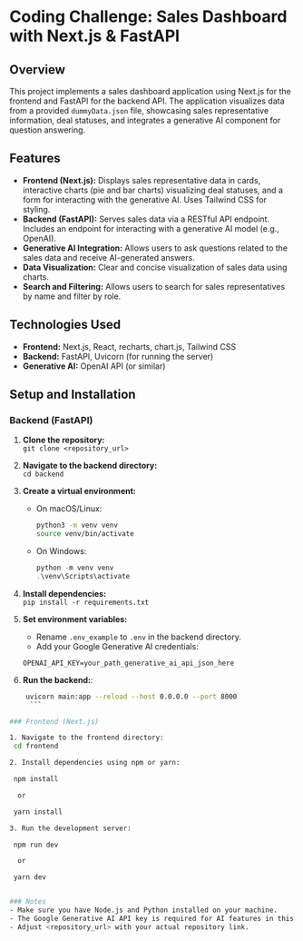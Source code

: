 # Coding Challenge: Sales Dashboard with Next.js & FastAPI

## Overview

This project implements a sales dashboard application using Next.js for the frontend and FastAPI for the backend API.  The application visualizes data from a provided `dummyData.json` file, showcasing sales representative information, deal statuses, and integrates a generative AI component for question answering.

## Features

* **Frontend (Next.js):**  Displays sales representative data in cards, interactive charts (pie and bar charts) visualizing deal statuses, and a form for interacting with the generative AI.  Uses Tailwind CSS for styling.
* **Backend (FastAPI):** Serves sales data via a RESTful API endpoint. Includes an endpoint for interacting with a generative AI model (e.g., OpenAI).
* **Generative AI Integration:** Allows users to ask questions related to the sales data and receive AI-generated answers.
* **Data Visualization:** Clear and concise visualization of sales data using charts.
* **Search and Filtering:**  Allows users to search for sales representatives by name and filter by role.


## Technologies Used

* **Frontend:** Next.js, React, recharts, chart.js, Tailwind CSS
* **Backend:** FastAPI, Uvicorn (for running the server)
* **Generative AI:** OpenAI API (or similar)


## Setup and Installation
### Backend (FastAPI)

1. **Clone the repository:**  
   `git clone <repository_url>`

2. **Navigate to the backend directory:**  
   `cd backend`

3. **Create a virtual environment:**  
   - On macOS/Linux:  
     ```bash
     python3 -m venv venv
     source venv/bin/activate
     ```
   - On Windows:  
     ```powershell
     python -m venv venv
     .\venv\Scripts\activate
     ```

4. **Install dependencies:**  
   `pip install -r requirements.txt`

5. **Set environment variables:**  
   - Rename `.env_example` to `.env` in the backend directory.
   - Add your Google Generative AI credentials:  

    ```env
    OPENAI_API_KEY=your_path_generative_ai_api_json_here
    ```
5.  **Run the backend:**:
  ```bash
      uvicorn main:app --reload --host 0.0.0.0 --port 8000
       ```

### Frontend (Next.js)

1. Navigate to the frontend directory:  
   cd frontend

2. Install dependencies using npm or yarn:

   npm install  

    or  

   yarn install

3. Run the development server:

   npm run dev  

    or  

   yarn dev


### Notes
- Make sure you have Node.js and Python installed on your machine.
- The Google Generative AI API key is required for AI features in this project.
- Adjust <repository_url> with your actual repository link.


